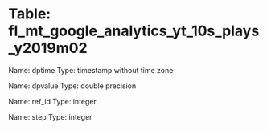 Table: fl_mt_google_analytics_yt_10s_plays_y2019m02
===================================================

Name: dptime
Type: timestamp without time zone

Name: dpvalue
Type: double precision

Name: ref_id
Type: integer

Name: step
Type: integer

